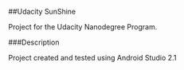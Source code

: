 ##Udacity SunShine

Project for the Udacity Nanodegree Program.

###Description

Project created and tested using Android Studio 2.1